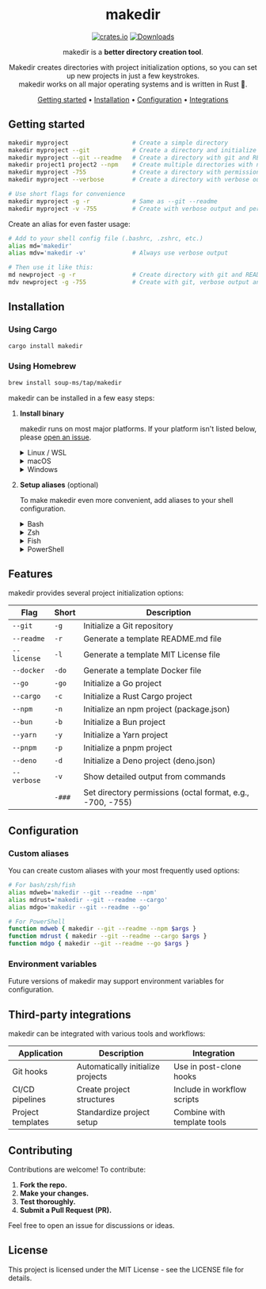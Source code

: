 <!-- markdownlint-configure-file {
  "MD013": {
    "code_blocks": false,
    "tables": false
  },
  "MD033": false,
  "MD041": false
} -->

<div align="center">

# makedir

[![crates.io](https://img.shields.io/crates/v/makedir?logo=rust&logoColor=white&style=flat-square)](https://crates.io/crates/makedir)
[![Downloads](https://img.shields.io/github/downloads/soup-ms/makedir/total?logo=github&logoColor=white&style=flat-square)](https://github.com/soup-ms/makedir/releases)

makedir is a **better directory creation tool**.

Makedir creates directories with project initialization options, so you can set up
new projects in just a few keystrokes.<br />
makedir works on all major operating systems and is written in Rust 🦀.

[Getting started](#getting-started) •
[Installation](#installation) •
[Configuration](#configuration) •
[Integrations](#third-party-integrations)

</div>

## Getting started

```sh
makedir myproject                  # Create a simple directory
makedir myproject --git            # Create a directory and initialize git
makedir myproject --git --readme   # Create a directory with git and README.md
makedir project1 project2 --npm    # Create multiple directories with npm init
makedir myproject -755             # Create a directory with permissions set to 755
makedir myproject --verbose        # Create a directory with verbose output

# Use short flags for convenience
makedir myproject -g -r            # Same as --git --readme
makedir myproject -v -755          # Create with verbose output and permissions 755
```

Create an alias for even faster usage:

```sh
# Add to your shell config file (.bashrc, .zshrc, etc.)
alias md='makedir'
alias mdv='makedir -v'             # Always use verbose output

# Then use it like this:
md newproject -g -r                # Create directory with git and README
mdv newproject -g -755             # Create with git, verbose output and permissions 755
```

## Installation

### Using Cargo

```bash
cargo install makedir
```

### Using Homebrew

```bash
brew install soup-ms/tap/makedir
```

makedir can be installed in a few easy steps:

1. **Install binary**

   makedir runs on most major platforms. If your platform isn't listed below,
   please [open an issue](https://github.com/soup-ms/makedir/issues).

   <details>
   <summary>Linux / WSL</summary>

   > Using cargo:
   >
   > ```sh
   > cargo install makedir --locked
   > ```
   >
   > Using Homebrew:
   >
   > ```sh
   > brew install soup-ms/tap/makedir
   > ```
   >
   > Or, use the install script:
   >
   > ```sh
   > curl -sSfL https://raw.githubusercontent.com/soup-ms/makedir/main/install.sh | sh
   > ```

   </details>

   <details>
   <summary>macOS</summary>

   > Using Homebrew:
   >
   > ```sh
   > brew tap soup-ms/makedir
   > brew install makedir
   > ```
   >
   > Using cargo:
   >
   > ```sh
   > cargo install makedir --locked
   > ```
   >
   > Or, use the install script:
   >
   > ```sh
   > curl -sSfL https://raw.githubusercontent.com/soup-ms/makedir/main/install.sh | sh
   > ```

   </details>

   <details>
   <summary>Windows</summary>

   > makedir works with PowerShell, as well as shells running in Cygwin, Git
   > Bash, and MSYS2.
   >
   > The recommended way to install makedir is via cargo:
   >
   > ```sh
   > cargo install makedir --locked
   > ```
   >
   > If you're using Cygwin, Git Bash, or MSYS2, you can also use the install script:
   >
   > ```sh
   > curl -sSfL https://raw.githubusercontent.com/soup-ms/makedir/main/install.sh | sh
   > ```

   </details>

2. **Setup aliases** (optional)

   To make makedir even more convenient, add aliases to your shell configuration.

   <details>
   <summary>Bash</summary>

   > Add this to your config file (usually `~/.bashrc`):
   >
   > ```sh
   > # Basic alias
   > alias md='makedir'
   >
   > # Aliases with common options
   > alias mdg='makedir --git'
   > alias mdr='makedir --readme'
   > alias mdgr='makedir --git --readme'
   >
   > # For shell completion (if available)
   > eval "$(makedir --completion bash)"
   > ```

   </details>

   <details>
   <summary>Zsh</summary>

   > Add this to your config file (usually `~/.zshrc`):
   >
   > ```sh
   > # Basic alias
   > alias md='makedir'
   >
   > # Aliases with common options
   > alias mdg='makedir --git'
   > alias mdr='makedir --readme'
   > alias mdgr='makedir --git --readme'
   >
   > # For shell completion (if available)
   > eval "$(makedir --completion zsh)"
   > ```

   </details>

   <details>
   <summary>Fish</summary>

   > Add this to your config file (usually `~/.config/fish/config.fish`):
   >
   > ```sh
   > # Basic alias
   > alias md='makedir'
   >
   > # Aliases with common options
   > alias mdg='makedir --git'
   > alias mdr='makedir --readme'
   > alias mdgr='makedir --git --readme'
   >
   > # For shell completion (if available)
   > makedir --completion fish | source
   > ```

   </details>

   <details>
   <summary>PowerShell</summary>

   > Add this to your PowerShell profile (find it by running `echo $profile`):
   >
   > ```powershell
   > # Basic alias
   > Set-Alias -Name md -Value makedir
   >
   > # Function aliases with common options
   > function mdg { makedir --git $args }
   > function mdr { makedir --readme $args }
   > function mdgr { makedir --git --readme $args }
   > ```

   </details>

## Features

makedir provides several project initialization options:

| Flag        | Short  | Description                                                |
| ----------- | ------ | ---------------------------------------------------------- |
| `--git`     | `-g`   | Initialize a Git repository                                |
| `--readme`  | `-r`   | Generate a template README.md file                         |
| `--license` | `-l`   | Generate a template MIT License file                       |
| `--docker`  | `-do`  | Generate a template Docker file                            |
| `--go`      | `-go`  | Initialize a Go project                                    |
| `--cargo`   | `-c`   | Initialize a Rust Cargo project                            |
| `--npm`     | `-n`   | Initialize an npm project (package.json)                   |
| `--bun`     | `-b`   | Initialize a Bun project                                   |
| `--yarn`    | `-y`   | Initialize a Yarn project                                  |
| `--pnpm`    | `-p`   | Initialize a pnpm project                                  |
| `--deno`    | `-d`   | Initialize a Deno project (deno.json)                      |
| `--verbose` | `-v`   | Show detailed output from commands                         |
|             | `-###` | Set directory permissions (octal format, e.g., -700, -755) |

## Configuration

### Custom aliases

You can create custom aliases with your most frequently used options:

```sh
# For bash/zsh/fish
alias mdweb='makedir --git --readme --npm'
alias mdrust='makedir --git --readme --cargo'
alias mdgo='makedir --git --readme --go'

# For PowerShell
function mdweb { makedir --git --readme --npm $args }
function mdrust { makedir --git --readme --cargo $args }
function mdgo { makedir --git --readme --go $args }
```

### Environment variables

Future versions of makedir may support environment variables for configuration.

## Third-party integrations

makedir can be integrated with various tools and workflows:

| Application       | Description                       | Integration                 |
| ----------------- | --------------------------------- | --------------------------- |
| Git hooks         | Automatically initialize projects | Use in post-clone hooks     |
| CI/CD pipelines   | Create project structures         | Include in workflow scripts |
| Project templates | Standardize project setup         | Combine with template tools |

## Contributing

Contributions are welcome! To contribute:

1. **Fork the repo.**
2. **Make your changes.**
3. **Test thoroughly.**
4. **Submit a Pull Request (PR).**

Feel free to open an issue for discussions or ideas.

## License

This project is licensed under the MIT License - see the LICENSE file for details.
